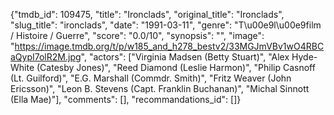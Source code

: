 {"tmdb_id": 109475, "title": "Ironclads", "original_title": "Ironclads", "slug_title": "ironclads", "date": "1991-03-11", "genre": "T\u00e9l\u00e9film / Histoire / Guerre", "score": "0.0/10", "synopsis": "", "image": "https://image.tmdb.org/t/p/w185_and_h278_bestv2/33MGJmVBv1wO4RBCaQypI7olR2M.jpg", "actors": ["Virginia Madsen (Betty Stuart)", "Alex Hyde-White (Catesby Jones)", "Reed Diamond (Leslie Harmon)", "Philip Casnoff (Lt. Guilford)", "E.G. Marshall (Commdr. Smith)", "Fritz Weaver (John Ericsson)", "Leon B. Stevens (Capt. Franklin Buchanan)", "Michal Sinnott (Ella Mae)"], "comments": [], "recommandations_id": []}